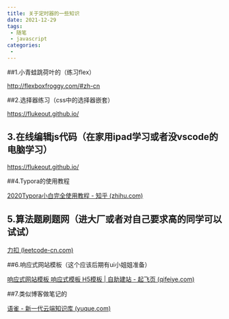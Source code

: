 ```yaml
---
title: 关于定时器的一些知识
date: 2021-12-29
tags:
 - 随笔
 - javascript
categories: 
 - 
---
```

##1.小青蛙跳荷叶的（练习flex）

http://flexboxfroggy.com/#zh-cn

##2.选择器练习（css中的选择器嵌套）

https://flukeout.github.io/

## 3.在线编辑js代码（在家用ipad学习或者没vscode的电脑学习）

https://flukeout.github.io/

##4.Typora的使用教程

[2020Typora小白完全使用教程 - 知乎 (zhihu.com)](https://zhuanlan.zhihu.com/p/293557841)

## 5.算法题刷题网（进大厂或者对自己要求高的同学可以试试）

[力扣 (leetcode-cn.com)](https://leetcode-cn.com/)

##6.响应式网站模板（这个应该后期有ui小姐姐准备）

[响应式网站模板 响应式模板 H5模板 | 自助建站 - 起飞页 (qifeiye.com)](https://www.qifeiye.com/响应式网站模板-响应式模板-h5模板/)

##7.类似博客做笔记的

[语雀 - 新一代云端知识库 (yuque.com)](https://www.yuque.com/)


